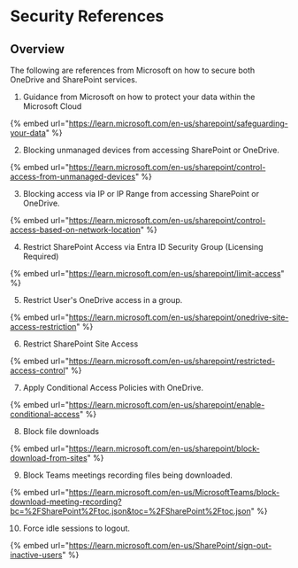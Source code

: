 # Security References

## Overview

The following are references from Microsoft on how to secure both OneDrive and SharePoint services.

1. Guidance from Microsoft on how to protect your data within the Microsoft Cloud

{% embed url="https://learn.microsoft.com/en-us/sharepoint/safeguarding-your-data" %}

2. Blocking unmanaged devices from accessing SharePoint or OneDrive.

{% embed url="https://learn.microsoft.com/en-us/sharepoint/control-access-from-unmanaged-devices" %}

3. Blocking access via IP or IP Range from accessing SharePoint or OneDrive.

{% embed url="https://learn.microsoft.com/en-us/sharepoint/control-access-based-on-network-location" %}

4. Restrict SharePoint Access via Entra ID Security Group (Licensing Required)

{% embed url="https://learn.microsoft.com/en-us/sharepoint/limit-access" %}

5. Restrict User's OneDrive access in a group.

{% embed url="https://learn.microsoft.com/en-us/sharepoint/onedrive-site-access-restriction" %}

6. Restrict SharePoint Site Access&#x20;

{% embed url="https://learn.microsoft.com/en-us/sharepoint/restricted-access-control" %}

7. Apply Conditional Access Policies with OneDrive.

{% embed url="https://learn.microsoft.com/en-us/sharepoint/enable-conditional-access" %}

8. Block file downloads

{% embed url="https://learn.microsoft.com/en-us/sharepoint/block-download-from-sites" %}

9. Block Teams meetings recording files being downloaded.&#x20;

{% embed url="https://learn.microsoft.com/en-us/MicrosoftTeams/block-download-meeting-recording?bc=%2FSharePoint%2Ftoc.json&toc=%2FSharePoint%2Ftoc.json" %}

10. Force idle sessions to logout.&#x20;

{% embed url="https://learn.microsoft.com/en-us/SharePoint/sign-out-inactive-users" %}
